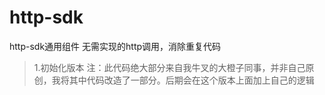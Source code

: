 # http-sdk 
http-sdk通用组件 无需实现的http调用，消除重复代码

>1.初始化版本 注：此代码绝大部分来自我牛叉的大橙子同事，并非自己原创，我将其中代码改造了一部分。后期会在这个版本上面加上自己的逻辑
